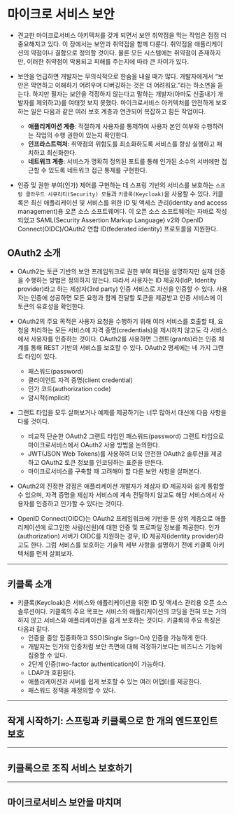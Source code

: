# 마이크로 서비스 보안 

- 견고한 마이크로서비스 아키텍처를 갖게 되면서 보안 취약점을 막는 작업은 점점 더 중요해지고 있다. 이 장에서는 보안과 취약점을 함께 다룬다. 취약점을 애플리케이션의 약점이나 결함으로 정의할 것이다. 물론 모든 시스템에는 취약점이 존재하지만, 이러한 취약점이 악용되고 피해를 주는지에 따라 큰 차이가 있다.
- 보안을 언급하면 개발자는 무의식적으로 한숨을 내쉴 때가 많다. 개발자에게서 “보안은 막연하고 이해하기 어려우며 디버깅하는 것은 더 어려워요.”라는 하소연을 듣는다. 하지만 필자는 보안을 걱정하지 않는다고 말하는 개발자(아마도 신출내기 개발자를 제외하고)를 여태껏 보지 못했다. 마이크로서비스 아키텍처를 안전하게 보호하는 일은 다음과 같은 여러 보호 계층과 연관되어 복잡하고 힘든 작업이다.
  - **애플리케이션 계층**: 적절하게 사용자를 통제하여 사용자 본인 여부와 수행하려는 작업의 수행 권한이 있는지 확인한다.
  - **인프라스트럭처**: 취약점의 위험도를 최소화하도록 서비스를 항상 실행하고 패치하고 최신화한다.
  - **네트워크 계층**: 서비스가 명확히 정의된 포트를 통해 인가된 소수의 서버에만 접근할 수 있도록 네트워크 접근 통제를 구현한다.

- 인증 및 권한 부여(인가) 제어를 구현하는 데 스프링 기반의 서비스를 보호하는 <code>스프링 클라우드 시큐리티(Security) 모듈</code>과 <code>키클록(Keycloak)</code>을 사용할 수 있다. 키클록은 최신 애플리케이션 및 서비스를 위한 ID 및 액세스 관리(identity and access management)용 오픈 소스 소프트웨어다. 이 오픈 소스 소프트웨어는 자바로 작성되었고 SAML(Security Assertion Markup Language) v2와 OpenID Connect(OIDC)/OAuth2 연합 ID(federated identity) 프로토콜을 지원한다.

## OAuth2 소개

- OAuth2는 토큰 기반의 보안 프레임워크로 권한 부여 패턴을 설명하지만 실제 인증을 수행하는 방법은 정의하지 않는다. 따라서 사용자는 ID 제공자(IdP, Identity provider)라고 하는 제삼자(3rd party) 인증 서비스로 자신을 인증할 수 있다. 사용자는 인증에 성공하면 모든 요청과 함께 전달할 토큰을 제공받고 인증 서비스에 이 토큰의 유효성을 확인한다.

- OAuth2의 주요 목적은 사용자 요청을 수행하기 위해 여러 서비스를 호출할 때, 요청을 처리하는 모든 서비스에 자격 증명(credentials)을 제시하지 않고도 각 서비스에서 사용자를 인증하는 것이다. OAuth2를 사용하면 그랜트(grants)라는 인증 체계를 통해 REST 기반의 서비스를 보호할 수 있다. OAuth2 명세에는 네 가지 그랜트 타입이 있다.
  - 패스워드(password)
  - 클라이언트 자격 증명(client credential)
  - 인가 코드(authorization code)
  - 암시적(implicit)
- 그랜트 타입을 모두 살펴보거나 예제를 제공하기는 너무 많아서 대신에 다음 사항을 다룰 것이다. 
  - 비교적 단순한 OAuth2 그랜트 타입인 패스워드(password) 그랜트 타입으로 마이크로서비스에서 OAuth2 사용 방법을 논의한다.
  - JWT(JSON Web Tokens)를 사용하여 더욱 안전한 OAuth2 솔루션을 제공하고 OAuth2 토큰 정보를 인코딩하는 표준을 만든다.
  - 마이크로서비스를 구축할 때 고려해야 할 다른 보안 사항을 살펴본다.

- OAuth2의 진정한 강점은 애플리케이션 개발자가 제삼자 ID 제공자와 쉽게 통합할 수 있으며, 자격 증명을 제삼자 서비스에 계속 전달하지 않고도 해당 서비스에서 사용자를 인증하고 인가할 수 있다는 것이다.
- OpenID Connect(OIDC)는 OAuth2 프레임워크에 기반을 둔 상위 계층으로 애플리케이션에 로그인한 사람(신원)에 대한 인증 및 프로파일 정보를 제공한다. 인가(authorization) 서버가 OIDC를 지원하는 경우, ID 제공자(identity provider)라고도 한다. 그럼 서비스를 보호하는 기술적 세부 사항을 설명하기 전에 키클록 아키텍처를 먼저 살펴보자.

---

## 키클록 소개
- 키클록(Keycloak)은 서비스와 애플리케이션을 위한 ID 및 액세스 관리용 오픈 소스 솔루션이다. 키클록의 주요 목표는 서비스와 애플리케이션의 코딩을 전혀 또는 거의 하지 않고 서비스와 애플리케이션을 쉽게 보호하는 것이다. 키클록의 주요 특징은 다음과 같다.
  - 인증을 중앙 집중화하고 SSO(Single Sign-On) 인증을 가능하게 한다.
  - 개발자는 인가와 인증처럼 보안 측면에 대해 걱정하기보다는 비즈니스 기능에 집중할 수 있다.
  - 2단계 인증(two-factor authentication)이 가능하다.
  - LDAP과 호환된다.
  - 애플리케이션과 서버를 쉽게 보호할 수 있는 여러 어댑터를 제공한다.
  - 패스워드 정책을 재정의할 수 있다.



---

## 작게 시작하기: 스프링과 키클록으로 한 개의 엔드포인트 보호

---

## 키클록으로 조직 서비스 보호하기

--- 

## 마이크로서비스 보안을 마치며

